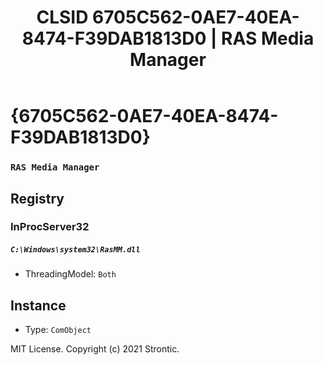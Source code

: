 ﻿---
title: "CLSID 6705C562-0AE7-40EA-8474-F39DAB1813D0 | RAS Media Manager"
excerpt: What is COM-Object CLSID 6705C562-0AE7-40EA-8474-F39DAB1813D0?
---

# {6705C562-0AE7-40EA-8474-F39DAB1813D0}

### `RAS Media Manager`

## Registry


### InProcServer32

##### `C:\Windows\system32\RasMM.dll`
* ThreadingModel: `Both`

## Instance

* Type: `ComObject`

MIT License. Copyright (c) 2021 Strontic.


